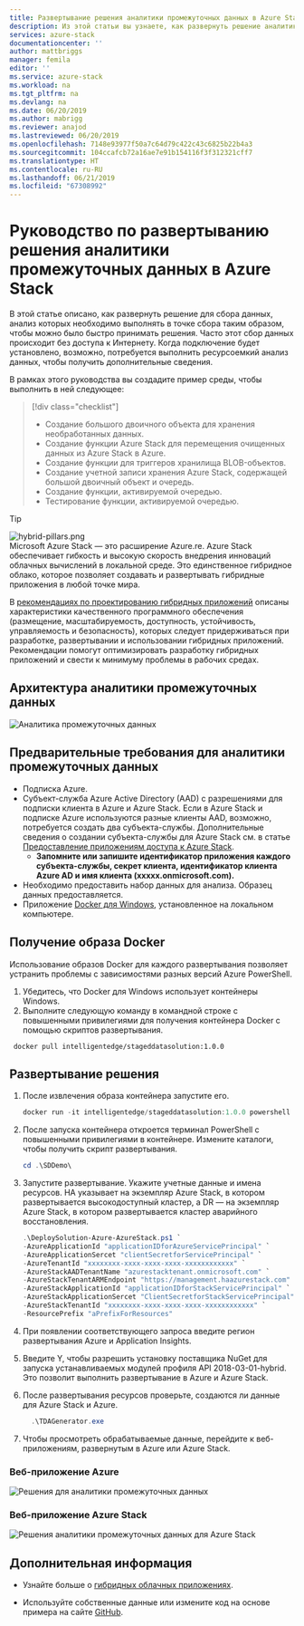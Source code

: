 ```yaml
---
title: Развертывание решения аналитики промежуточных данных в Azure Stack | Документация Майкрософт
description: Из этой статьи вы узнаете, как развернуть решение аналитики промежуточных данных в Azure Stack.
services: azure-stack
documentationcenter: ''
author: mattbriggs
manager: femila
editor: ''
ms.service: azure-stack
ms.workload: na
ms.tgt_pltfrm: na
ms.devlang: na
ms.date: 06/20/2019
ms.author: mabrigg
ms.reviewer: anajod
ms.lastreviewed: 06/20/2019
ms.openlocfilehash: 7148e93977f50a7c64d79c422c43c6825b22b4a3
ms.sourcegitcommit: 104ccafcb72a16ae7e91b154116f3f312321cff7
ms.translationtype: HT
ms.contentlocale: ru-RU
ms.lasthandoff: 06/21/2019
ms.locfileid: "67308992"
---
```

# <a name="tutorial-deploy-a-staged-data-analytics-solution-to-azure-stack"></a>Руководство по развертыванию решения аналитики промежуточных данных в Azure Stack

В этой статье описано, как развернуть решение для сбора данных, анализ которых необходимо выполнять в точке сбора таким образом, чтобы можно было быстро принимать решения. Часто этот сбор данных происходит без доступа к Интернету. Когда подключение будет установлено, возможно, потребуется выполнить ресурсоемкий анализ данных, чтобы получить дополнительные сведения.

В рамках этого руководства вы создадите пример среды, чтобы выполнить в ней следующее:

> [!div class="checklist"]
> - Создание большого двоичного объекта для хранения необработанных данных.
> - Создание функции Azure Stack для перемещения очищенных данных из Azure Stack в Azure.
> - Создание функции для триггеров хранилища BLOB-объектов.
> - Создание учетной записи хранения Azure Stack, содержащей большой двоичный объект и очередь.
> - Создание функции, активируемой очередью.
> - Тестирование функции, активируемой очередью.

> [!Tip]  
> ![hybrid-pillars.png](./media/azure-stack-solution-cloud-burst/hybrid-pillars.png)  
> Microsoft Azure Stack — это расширение Azure.re. Azure Stack обеспечивает гибкость и высокую скорость внедрения инноваций облачных вычислений в локальной среде. Это единственное гибридное облако, которое позволяет создавать и развертывать гибридные приложения в любой точке мира.  
> 
> В [рекомендациях по проектированию гибридных приложений](https://aka.ms/hybrid-cloud-applications-pillars) описаны характеристики качественного программного обеспечения (размещение, масштабируемость, доступность, устойчивость, управляемость и безопасность), которых следует придерживаться при разработке, развертывании и использовании гибридных приложений. Рекомендации помогут оптимизировать разработку гибридных приложений и свести к минимуму проблемы в рабочих средах.

## <a name="architecture-for-staged-data-analytics"></a>Архитектура аналитики промежуточных данных

![Аналитика промежуточных данных](media/azure-stack-solution-staged-data/image1.png)

## <a name="prerequisites-for-staged-data-analytics"></a>Предварительные требования для аналитики промежуточных данных

  - Подписка Azure.
  - Субъект-служба Azure Active Directory (AAD) с разрешениями для подписки клиента в Azure и Azure Stack. Если в Azure Stack и подписке Azure используются разные клиенты AAD, возможно, потребуется создать два субъекта-службы. Дополнительные сведения о создании субъекта-службы для Azure Stack см. в статье [Предоставление приложениям доступа к Azure Stack](https://docs.microsoft.com/azure-stack/user/azure-stack-create-service-principals).
      - **Запомните или запишите идентификатор приложения каждого субъекта-службы, секрет клиента, идентификатор клиента Azure AD и имя клиента (xxxxx.onmicrosoft.com).**
  - Необходимо предоставить набор данных для анализа. Образец данных предоставляется.
  - Приложение [Docker для Windows](https://docs.docker.com/docker-for-windows/), установленное на локальном компьютере.

## <a name="get-the-docker-image"></a>Получение образа Docker

Использование образов Docker для каждого развертывания позволяет устранить проблемы с зависимостями разных версий Azure PowerShell.
1.  Убедитесь, что Docker для Windows использует контейнеры Windows.
2.  Выполните следующую команду в командной строке с повышенными привилегиями для получения контейнера Docker с помощью скриптов развертывания.

```
 docker pull intelligentedge/stageddatasolution:1.0.0
```

## <a name="deploy-the-solution"></a>Развертывание решения

1.  После извлечения образа контейнера запустите его.

      ```powershell  
      docker run -it intelligentedge/stageddatasolution:1.0.0 powershell
      ```

2.  После запуска контейнера откроется терминал PowerShell с повышенными привилегиями в контейнере. Измените каталоги, чтобы получить скрипт развертывания.

      ```powershell  
      cd .\SDDemo\
      ```

3.  Запустите развертывание. Укажите учетные данные и имена ресурсов. HA указывает на экземпляр Azure Stack, в котором развертывается высокодоступный кластер, а DR — на экземпляр Azure Stack, в котором развертывается кластер аварийного восстановления.

      ```powershell
      .\DeploySolution-Azure-AzureStack.ps1 `
      -AzureApplicationId "applicationIDforAzureServicePrincipal" `
      -AzureApplicationSercet "clientSecretforServicePrincipal" `
      -AzureTenantId "xxxxxxxx-xxxx-xxxx-xxxx-xxxxxxxxxxxx" `
      -AzureStackAADTenantName "azurestacktenant.onmicrosoft.com" `
      -AzureStackTenantARMEndpoint "https://management.haazurestack.com" `
      -AzureStackApplicationId "applicationIDforStackServicePrincipal" `
      -AzureStackApplicationSercet "ClientSecretforStackServicePrincipal" `
      -AzureStackTenantId "xxxxxxxx-xxxx-xxxx-xxxx-xxxxxxxxxxxx" `
      -ResourcePrefix "aPrefixForResources"
      ```

1.  При появлении соответствующего запроса введите регион развертывания Azure и Application Insights.

2.  Введите Y, чтобы разрешить установку поставщика NuGet для запуска устанавливаемых модулей профиля API 2018-03-01-hybrid. Это позволит выполнить развертывание в Azure и Azure Stack.

3.  После развертывания ресурсов проверьте, создаются ли данные для Azure Stack и Azure.

    ```powershell  
      .\TDAGenerator.exe
    ```

4.  Чтобы просмотреть обрабатываемые данные, перейдите к веб-приложениям, развернутым в Azure или Azure Stack.

### <a name="azure-web-app"></a>Веб-приложение Azure
 
![Решения для аналитики промежуточных данных](media/azure-stack-solution-staged-data/image2.png)
 
### <a name="azure-stack-web-app"></a>Веб-приложение Azure Stack
 
![Решения аналитики промежуточных данных для Azure Stack](media/azure-stack-solution-staged-data/image3.png)

## <a name="next-steps"></a>Дополнительная информация

  - Узнайте больше о [гибридных облачных приложениях](https://aka.ms/azsdevtutorials).

  - Используйте собственные данные или измените код на основе примера на сайте [GitHub](https://github.com/Azure-Samples/azure-intelligent-edge-patterns).
